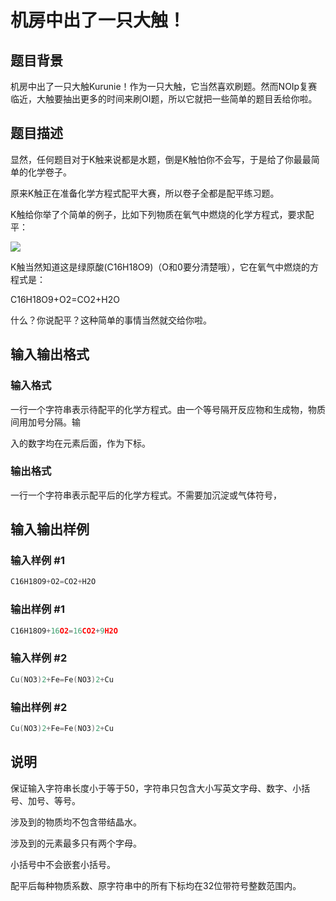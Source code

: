 # 机房中出了一只大触！

## 题目背景

机房中出了一只大触Kurunie！作为一只大触，它当然喜欢刷题。然而NOIp复赛临近，大触要抽出更多的时间来刷OI题，所以它就把一些简单的题目丢给你啦。

## 题目描述

显然，任何题目对于K触来说都是水题，倒是K触怕你不会写，于是给了你最最简单的化学卷子。

原来K触正在准备化学方程式配平大赛，所以卷子全都是配平练习题。

K触给你举了个简单的例子，比如下列物质在氧气中燃烧的化学方程式，要求配平：

![](https://cdn.luogu.com.cn/upload/pic/1755.png)

K触当然知道这是绿原酸(C16H18O9)（O和0要分清楚哦），它在氧气中燃烧的方程式是：

C16H18O9+O2=CO2+H2O

什么？你说配平？这种简单的事情当然就交给你啦。

## 输入输出格式

### 输入格式

一行一个字符串表示待配平的化学方程式。由一个等号隔开反应物和生成物，物质间用加号分隔。输

入的数字均在元素后面，作为下标。

### 输出格式

一行一个字符串表示配平后的化学方程式。不需要加沉淀或气体符号，

## 输入输出样例

### 输入样例 #1

```cpp
C16H18O9+O2=CO2+H2O
```


### 输出样例 #1

```cpp
C16H18O9+16O2=16CO2+9H2O
```


### 输入样例 #2

```cpp
Cu(NO3)2+Fe=Fe(NO3)2+Cu
```


### 输出样例 #2

```cpp
Cu(NO3)2+Fe=Fe(NO3)2+Cu
```


## 说明

保证输入字符串长度小于等于50，字符串只包含大小写英文字母、数字、小括号、加号、等号。

涉及到的物质均不包含带结晶水。

涉及到的元素最多只有两个字母。

小括号中不会嵌套小括号。

配平后每种物质系数、原字符串中的所有下标均在32位带符号整数范围内。

